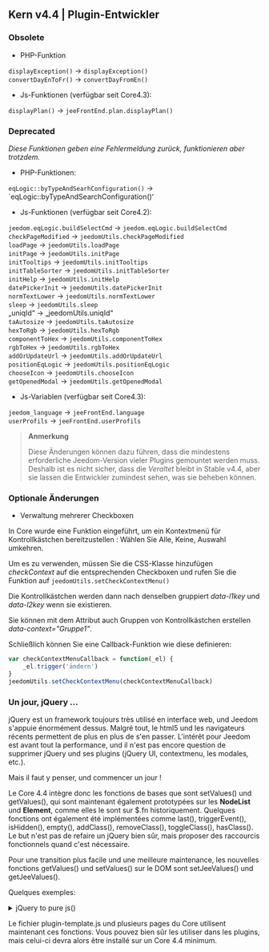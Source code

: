## Kern v4.4 | Plugin-Entwickler

### Obsolete

- PHP-Funktion

`displayException()` -> `displayException()`  
`convertDayEnToFr()` -> `convertDayFromEn()`

- Js-Funktionen (verfügbar seit Core4.3):

`displayPlan()` -> `jeeFrontEnd.plan.displayPlan()`

### Deprecated

*Diese Funktionen geben eine Fehlermeldung zurück, funktionieren aber trotzdem.*

- PHP-Funktionen:

`eqLogic::byTypeAndSearhConfiguration()` -> `eqLogic::byTypeAndSearchConfiguration()‘  

- Js-Funktionen (verfügbar seit Core4.2):

`jeedom.eqLogic.buildSelectCmd` -> `jeedom.eqLogic.buildSelectCmd`  
`checkPageModified` -> `jeedomUtils.checkPageModified`  
`loadPage` -> `jeedomUtils.loadPage`  
`initPage` -> `jeedomUtils.initPage`  
`initTooltips` -> `jeedomUtils.initTooltips`  
`initTableSorter` -> `jeedomUtils.initTableSorter`  
`initHelp` -> `jeedomUtils.initHelp`  
`datePickerInit` -> `jeedomUtils.datePickerInit`  
`normTextLower` -> `jeedomUtils.normTextLower`  
`sleep` -> `jeedomUtils.sleep`  
„uniqId“ -> „jeedomUtils.uniqId“  
`taAutosize` -> `jeedomUtils.taAutosize`  
`hexToRgb` -> `jeedomUtils.hexToRgb`  
`componentToHex` -> `jeedomUtils.componentToHex`  
`rgbToHex` -> `jeedomUtils.rgbToHex`  
`addOrUpdateUrl` -> `jeedomUtils.addOrUpdateUrl`  
`positionEqLogic` -> `jeedomUtils.positionEqLogic`  
`chooseIcon` -> `jeedomUtils.chooseIcon`  
`getOpenedModal` -> `jeedomUtils.getOpenedModal`  

- Js-Variablen (verfügbar seit Core4.3):

`jeedom_language` -> `jeeFrontEnd.language`  
`userProfils` -> `jeeFrontEnd.userProfils`

> **Anmerkung**
>
> Diese Änderungen können dazu führen, dass die mindestens erforderliche Jeedom-Version vieler Plugins gemountet werden muss. Deshalb ist es nicht sicher, dass die *Veraltet* bleibt in Stable v4.4, aber sie lassen die Entwickler zumindest sehen, was sie beheben können.

### Optionale Änderungen

- Verwaltung mehrerer Checkboxen

In Core wurde eine Funktion eingeführt, um ein Kontextmenü für Kontrollkästchen bereitzustellen : Wählen Sie Alle, Keine, Auswahl umkehren.

Um es zu verwenden, müssen Sie die CSS-Klasse hinzufügen *checkContext* auf die entsprechenden Checkboxen und rufen Sie die Funktion auf ``jeedomUtils.setCheckContextMenu()``

Die Kontrollkästchen werden dann nach denselben gruppiert *data-l1key* und *data-l2key* wenn sie existieren.

Sie können mit dem Attribut auch Gruppen von Kontrollkästchen erstellen *data-context="Gruppe1"*.

Schließlich können Sie eine Callback-Funktion wie diese definieren:

````js
var checkContextMenuCallback = function(_el) {
    _el.trigger('ändern')
}
jeedomUtils.setCheckContextMenu(checkContextMenuCallback)
````

### Un jour, jQuery ...

jQuery est un framework toujours très utilisé en interface web, und Jeedom s'appuie énormément dessus. Malgré tout, le html5 und les navigateurs récents permettent de plus en plus de s'en passer. L'intérêt pour Jeedom est avant tout la performance, und il n'est pas encore question de supprimer jQuery und ses plugins (jQuery UI, contextmenu, les modales, etc.).

Mais il faut y penser, und commencer un jour !

Le Core 4.4 intègre donc les fonctions de bases que sont setValues() und getValues(), qui sont maintenant également prototypées sur les **NodeList** und **Element**, comme elles le sont sur $.fn historiquement. Quelques fonctions ont également été implémentées comme last(), triggerEvent(), isHidden(), empty(), addClass(),  removeClass(), toggleClass(), hasClass(). Le but n'est pas de refaire un jQuery bien sûr, mais proposer des raccourcis fonctionnels quand c'est nécessaire.

Pour une transition plus facile und une meilleure maintenance, les nouvelles fonctions getValues() und setValues() sur le DOM sont setJeeValues() und getJeeValues().

Quelques exemples:

<details>

  <summary markdown="span">jQuery to pure js()</summary>

  ~~~ js
  {% raw %}
  $('#table_objectSummary tbody').append(tr)
  $('#table_objectSummary tbody tr').last().setValues(_summary, '.objectSummaryAttr')

  //Devient:
  document.querySelector('#table_objectSummary tbody').insertAdjacentHTML('beforeend', tr)
  document.querySelectorAll('#table_objectSummary tbody tr').last().setJeeValues(_summary, '.objectSummaryAttr')

  //Ou:
  var eqId = $('.eqLogicAttr[data-l1key=id]').value()
  var config = $('#config').getValues('.configKey')[0]
  var expression = $(this).closest('.actionOnMessage').getValues('.expressionAttr')

  //Devient:
  var eqId = document.querySelector('.eqLogicAttr[data-l1key="id"]').jeeValue()
  var config = document.getElementById('config').getJeeValues('.configKey')[0]
  var expression = this.closest('.actionOnMessage').getJeeValues('.expressionAttr')
  {% endraw %}
  ~~~

</details>

Le fichier plugin-template.js und plusieurs pages du Core utilisent maintenant ces fonctions. Vous pouvez bien sûr les utiliser dans les plugins, mais celui-ci devra alors être installé sur un Core 4.4 minimum.